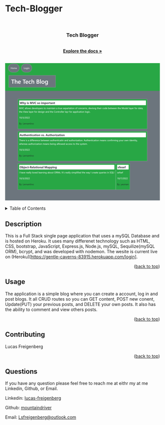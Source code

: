# Tech-Blogger
  <!-- PROJECT LOGO -->
  <br />
  <div align="center">
        <a href="https://github.com/mountaindriver/Tech-Blogger">
        </a>
        <h3 align="center">Tech Blogger</h3>
        <p align="center">
        <br>
        <a href="https://github.com/mountaindriver/Tech-Blogger"><strong>Explore the docs »</strong></a>
        <br />
        <br />
        </p>
  </div>

  ![Tech Blogger Screenshot](img\screencapture-localhost-3001-2022-10-15-17_20_19.png "Tech Blogger Screenshot")
  
  
  <!-- TABLE OF CONTENTS -->
  <details>
    <summary>Table of Contents</summary>
    <ol>
      <li><a href='#description'>Description</a></li>
      <li><a href='#usage'>Usage</a></li>
      <li><a href='#contributing'>Contributing</a></li>
      <li><a href='#questions'>Questions</a></li>
    </ol>
  </details>

  
  ## Description
  
  This is a Full Stack single page application that uses a mySQL Database and is hosted on Heroku.  It uses many differenet technology such as HTML, CSS, bootstrap, JavaScript, Express.js, Node.js, mySQL, Sequilize(mySQL ORM), bcrypt, and was developed with nodemon. The wesite is current live on (Heroku)[https://gentle-caverns-83915.herokuapp.com/login].
  
  
  <p align="right">(<a href="#readme-top">back to top</a>)</p>

  ## Usage
  
  The application is a simple blog where you can create a account, log in and post blogs.  It all CRUD routes so you can GET content, POST new conent, Update(PUT) your previous posts, and DELETE your own posts.  It also has the ability to comment and view others posts.
  
  <p align="right">(<a href="#readme-top">back to top</a>)</p>
  
  
  ## Contributing
  
  Lucas Freigenberg
  
  <p align="right">(<a href="#readme-top">back to top</a>)</p>
  
  
  ## Questions
  
  If you have any question please feel free to reach me at eithr my at me Linkedin, Github, or Email.
  <p align="left">Linkedin: <a href="#https://www.linkedin.com/in/lucas-freigenberg-539338134/">lucas-freigenberg</a></p>
  <p align="left">Github: <a href="#https://github.com/mountaindriver">mountaindriver</a></p>
  <p align="left">Email: <a href="#Lsfreigenberg@outlook.com">Lsfreigenberg@outlook.com</a></p>